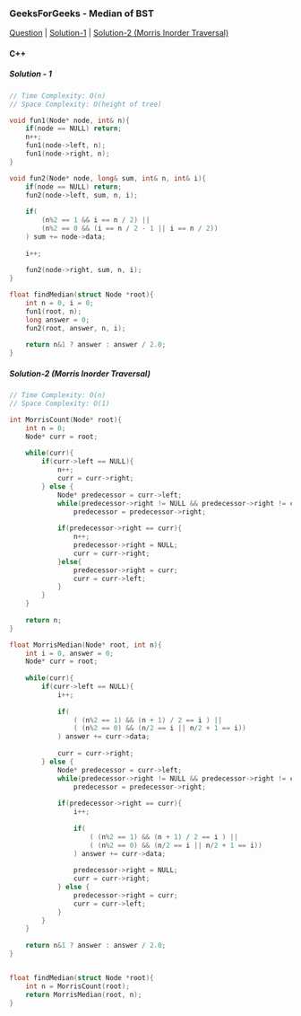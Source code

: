 ### GeeksForGeeks - Median of BST

[Question](https://practice.geeksforgeeks.org/problems/median-of-bst/1/#)
| [Solution-1](https://practice.geeksforgeeks.org/viewSol.php?subId=0bb58fa4f079e6bafb18259c82933d89&pid=700628&user=amanguptarkg6)
| [Solution-2 (Morris Inorder Traversal)](https://practice.geeksforgeeks.org/viewSol.php?subId=b01b80a3225f940bfade607706964fdd&pid=700628&user=amanguptarkg6)

#### C++

##### Solution - 1
```c++
// Time Complexity: O(n)
// Space Complexity: O(height of tree)

void fun1(Node* node, int& n){
    if(node == NULL) return;
    n++;
    fun1(node->left, n);
    fun1(node->right, n);
}

void fun2(Node* node, long& sum, int& n, int& i){
    if(node == NULL) return;
    fun2(node->left, sum, n, i);
    
    if(
        (n%2 == 1 && i == n / 2) ||
        (n%2 == 0 && (i == n / 2 - 1 || i == n / 2))
    ) sum += node->data;
    
    i++;
    
    fun2(node->right, sum, n, i);
}

float findMedian(struct Node *root){
    int n = 0, i = 0;
    fun1(root, n);
    long answer = 0;
    fun2(root, answer, n, i);
    
    return n&1 ? answer : answer / 2.0;
}
```

##### Solution-2 (Morris Inorder Traversal)
```c++
// Time Complexity: O(n)
// Space Complexity: O(1)

int MorrisCount(Node* root){
    int n = 0;
    Node* curr = root;
    
    while(curr){
        if(curr->left == NULL){
            n++;
            curr = curr->right;
        } else {
            Node* predecessor = curr->left;
            while(predecessor->right != NULL && predecessor->right != curr)
                predecessor = predecessor->right;
            
            if(predecessor->right == curr){
                n++;
                predecessor->right = NULL;
                curr = curr->right;
            }else{
                predecessor->right = curr;
                curr = curr->left;
            }
        }
    }
    
    return n;
}

float MorrisMedian(Node* root, int n){
    int i = 0, answer = 0;
    Node* curr = root;
    
    while(curr){
        if(curr->left == NULL){
            i++;
            
            if(
                ( (n%2 == 1) && (n + 1) / 2 == i ) || 
                ( (n%2 == 0) && (n/2 == i || n/2 + 1 == i))
            ) answer += curr->data;
            
            curr = curr->right;
        } else {
            Node* predecessor = curr->left;
            while(predecessor->right != NULL && predecessor->right != curr)
                predecessor = predecessor->right;
            
            if(predecessor->right == curr){
                i++;
                
                if(
                    ( (n%2 == 1) && (n + 1) / 2 == i ) || 
                    ( (n%2 == 0) && (n/2 == i || n/2 + 1 == i))
                ) answer += curr->data;
                
                predecessor->right = NULL;
                curr = curr->right;
            } else {
                predecessor->right = curr;
                curr = curr->left;
            }
        }
    }
    
    return n&1 ? answer : answer / 2.0;
}


float findMedian(struct Node *root){
    int n = MorrisCount(root);
    return MorrisMedian(root, n);
}
```